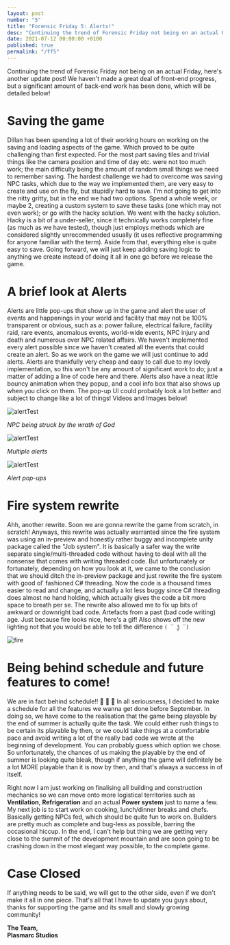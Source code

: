 ```yaml
---
layout: post
number: "5"
title: "Forensic Friday 5: Alerts!"
desc: "Continuing the trend of Forensic Friday not being on an actual Friday, here's another update post! We haven't made a great deal of front-end progress, but a significant amount of back-end work has been done, which will be detailed below!"
date: 2021-07-12 00:00:00 +0100
published: true
permalink: "/ff5"
---
```


Continuing the trend of Forensic Friday not being on an actual Friday, here's another update post! We haven't made a great deal of front-end progress, but a significant amount of back-end work has been done, which will be detailed below!

# Saving the game
Dillan has been spending a lot of their working hours on working on the saving and loading aspects of the game. Which proved to be quite challenging than first expected. For the most part saving tiles and trivial things like the camera position and time of day etc. were not too much work; the main difficulty being the amount of random small things we need to remember saving. The hardest challenge we had to overcome was saving NPC tasks, which due to the way we implemented them, are very easy to create and use on the fly, but stupidly hard to save. I'm not going to get into the nitty gritty, but in the end we had two options. Spend a whole week, or maybe 2, creating a custom system to save these tasks (one which may not even work); or go with the hacky solution. We went with the hacky solution. Hacky is a bit of a under-seller, since it technically works completely fine (as much as we have tested), though just employs methods which are considered slightly unrecommended usually (it uses reflective programming for anyone familiar with the term). Aside from that, everything else is quite easy to save. Going forward, we will just keep adding saving logic to anything we create instead of doing it all in one go before we release the game. 

# A brief look at Alerts
Alerts are little pop-ups that show up in the game and alert the user of events and happenings in your world and facility that may not be 100% transparent or obvious, such as a: power failure, electrical failure, facility raid, rare events, anomalous events, world-wide events, NPC injury and death and numerous over NPC related affairs. We haven't implemented every alert possible since we haven't created all the events that could create an alert. So as we work on the game we will just continue to add alerts. Alerts are thankfully very cheap and easy to call due to my lovely implementation, so this won't be any amount of significant work to do; just a matter of adding a line of code here and there. Alerts also have a neat little bouncy animation when they popup, and a cool info box that also shows up when you click on them. The pop-up UI could probably look a lot better and subject to change like a lot of things! Videos and Images below! 

![alertTest](./forensic-friday-media/ff05/alertTest2.gif)

*NPC being struck by the wrath of God*


![alertTest](./forensic-friday-media/ff05/alertTest3.gif)

*Multiple alerts*

![alertTest](./forensic-friday-media/ff05/alertTest4.gif)

*Alert pop-ups*

# Fire system rewrite
Ahh, another rewrite. Soon we are gonna rewrite the game from scratch, in scratch! Anyways, this rewrite was actually warranted since the fire system was using an in-preview and honestly rather buggy and incomplete unity package called the "Job system". It is basically a safer way the write separate single/multi-threaded code without having to deal with all the nonsense that comes with writing threaded code. But unfortunately or fortunately, depending on how you look at it, we came to the conclusion that we should ditch the in-preview package and just rewrite the fire system with good ol' fashioned C# threading. Now the code is a thousand times easier to read and change, and actually a lot less buggy since C# threading does almost no hand holding, which actually gives the code a bit more space to breath per se. The rewrite also allowed me to fix up bits of awkward or downright bad code. Artefacts from a past (bad code writing) age. Just because fire looks nice, here's a gif! Also shows off the new lighting not that you would be able to tell the difference `( ‾ ʖ̫ ‾)`

![fire](./forensic-friday-media/ff05/fire.gif)

# **Being behind schedule and future features to come!**
We are in fact behind schedule!! 🥳 🥳 🥳 In all seriousness, I decided to make a schedule for all the features we wanna get done before September. In doing so, we have come to the realisation that the game being playable by the end of summer is actually quite the task. We could either rush things to be certain its playable by then, or we could take things at a comfortable pace and avoid writing a lot of the really bad code we wrote at the beginning of development. You can probably guess which option we chose. So unfortunately, the chances of us making the playable by the end of summer is looking quite bleak, though if anything the game will definitely be a lot MORE playable than it is now by then, and that's always a success in of itself. 

Right now I am just working on finalising all building and construction mechanics so we can move onto more logistical territories such as **Ventilation**, **Refrigeration** and an actual **Power system** just to name a few. My next job is to start work on cooking, lunch/dinner breaks and chefs. Basically getting NPCs fed, which should be quite fun to work on. Builders are pretty much as complete and bug-less as possible, barring the occasional hiccup. In the end, I can't help but thing we are getting very close to the summit of the development mountain and are soon going to be crashing down in the most elegant way possible, to the complete game.

# Case Closed 

If anything needs to be said, we will get to the other side, even if we don't make it all in one piece. That's all that I have to update you guys about, thanks for supporting the game and its small and slowly growing community! 

**The Team,**\
**Plasmarc Studios**